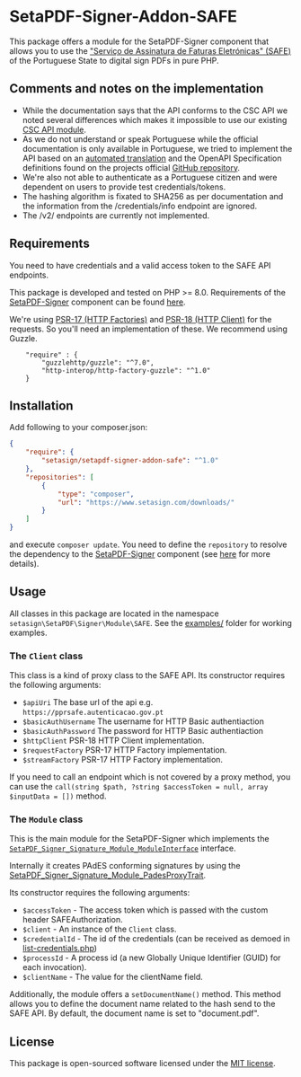 # SetaPDF-Signer-Addon-SAFE

This package offers a module for the SetaPDF-Signer component that allows you
to use the ["Serviço de Assinatura de Faturas Eletrónicas" (SAFE)](https://www.autenticacao.gov.pt/servi%C3%A7o-de-assinatura-de-faturas-eletr%C3%B3nicas-safe-)
of the Portuguese State to digital sign PDFs in pure PHP.

## Comments and notes on the implementation

- While the documentation says that the API conforms to the CSC API we noted several
  differences which makes it impossible to use our existing [CSC API module](https://github.com/Setasign/SetaPDF-Signer-Addon-CSC).
- As we do not understand or speak Portuguese while the official documentation is only
  available in Portuguese, we tried to implement the API based on an
  [automated translation](/docs/AMA%20-%20SAFE%20Documento%20de%20integração-EN.pdf)
  and the OpenAPI Specification definitions found on the projects official
  [GitHub repository](https://github.com/amagovpt/doc-SAFE/tree/main/api).
- We're also not able to authenticate as a Portuguese citizen and were dependent on
  users to provide test credentials/tokens.
- The hashing algorithm is fixated to SHA256 as per documentation and the information from the /credentials/info
  endpoint are ignored. 
- The /v2/ endpoints are currently not implemented.

## Requirements

You need to have credentials and a valid access token to the SAFE API endpoints. 

This package is developed and tested on PHP >= 8.0. Requirements of the
[SetaPDF-Signer](https://www.setasign.com/signer)
component can be found [here](https://manuals.setasign.com/setapdf-signer-manual/getting-started/#index-1).

We're using [PSR-17 (HTTP Factories)](https://www.php-fig.org/psr/psr-17/) and
[PSR-18 (HTTP Client)](https://www.php-fig.org/psr/psr-18/) for the requests. So you'll need an implementation of
these. We recommend using Guzzle.

```
    "require" : {
        "guzzlehttp/guzzle": "^7.0",
        "http-interop/http-factory-guzzle": "^1.0"
    }
```

## Installation
Add following to your composer.json:

```json
{
    "require": {
        "setasign/setapdf-signer-addon-safe": "^1.0"
    },
    "repositories": [
        {
            "type": "composer",
            "url": "https://www.setasign.com/downloads/"
        }
    ]
}
```

and execute `composer update`. You need to define the `repository` to resolve the dependency to the
[SetaPDF-Signer](https://www.setasign.com/signer) component
(see [here](https://getcomposer.org/doc/faqs/why-can%27t-composer-load-repositories-recursively.md) for more details).

## Usage

All classes in this package are located in the namespace `setasign\SetaPDF\Signer\Module\SAFE`. See the [examples/](examples/) folder for
working examples.

### The `Client` class

This class is a kind of proxy class to the SAFE API. Its constructor requires the following arguments:

- `$apiUri` The base url of the api e.g. `https://pprsafe.autenticacao.gov.pt`
- `$basicAuthUsername` The username for HTTP Basic authentiaction
- `$basicAuthPassword` The password for HTTP Basic authentiaction
- `$httpClient` PSR-18 HTTP Client implementation.
- `$requestFactory` PSR-17 HTTP Factory implementation.
- `$streamFactory` PSR-17 HTTP Factory implementation.

If you need to call an endpoint which is not covered by a proxy method, you can use the `call(string $path, ?string $accessToken = null, array $inputData = [])` method.

### The `Module` class

This is the main module for the SetaPDF-Signer which implements the
[`SetaPDF_Signer_Signature_Module_ModuleInterface`](https://manuals.setasign.com/api-reference/setapdf/c/SetaPDF.Signer.Signature.Module.ModuleInterface) interface.

Internally it creates PAdES conforming signatures by using the [SetaPDF_Signer_Signature_Module_PadesProxyTrait](https://manuals.setasign.com/api-reference/setapdf/c/SetaPDF.Signer.Signature.Module.PadesProxyTrait).

Its constructor requires the following arguments:

- `$accessToken` - The access token which is passed with the custom header SAFEAuthorization.
- `$client` - An instance of the `Client` class.
- `$credentialId` - The id of the credentials (can be received as demoed in [list-credentials.php](examples/list-credentials.php))
- `$processId` - A process id (a new Globally Unique Identifier (GUID) for each invocation).
- `$clientName` - The value for the clientName field.

Additionally, the module offers a `setDocumentName()` method. This method allows you to define the document name related
to the hash send to the SAFE API. By default, the document name is set to "document.pdf".

## License

This package is open-sourced software licensed under the [MIT license](https://opensource.org/licenses/MIT).

